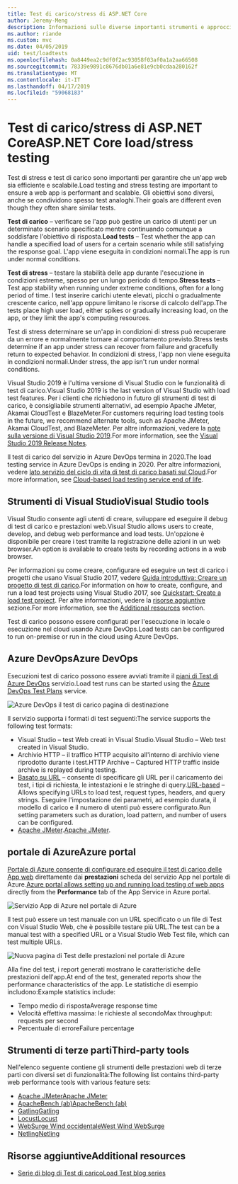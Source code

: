 ```yaml
---
title: Test di carico/stress di ASP.NET Core
author: Jeremy-Meng
description: Informazioni sulle diverse importanti strumenti e approcci per il test di carico e delle App ASP.NET Core di test di stress.
ms.author: riande
ms.custom: mvc
ms.date: 04/05/2019
uid: test/loadtests
ms.openlocfilehash: 0a8449ea2c9df0f2ac93058f03af0a1a2aa66508
ms.sourcegitcommit: 78339e9891c8676db01a6e81e9cb0cdaa280162f
ms.translationtype: MT
ms.contentlocale: it-IT
ms.lasthandoff: 04/17/2019
ms.locfileid: "59068183"
---
```

# <a name="aspnet-core-loadstress-testing"></a><span data-ttu-id="db1c2-103">Test di carico/stress di ASP.NET Core</span><span class="sxs-lookup"><span data-stu-id="db1c2-103">ASP.NET Core load/stress testing</span></span>

<span data-ttu-id="db1c2-104">Test di stress e test di carico sono importanti per garantire che un'app web sia efficiente e scalabile.</span><span class="sxs-lookup"><span data-stu-id="db1c2-104">Load testing and stress testing are important to ensure a web app is performant and scalable.</span></span> <span data-ttu-id="db1c2-105">Gli obiettivi sono diversi, anche se condividono spesso test analoghi.</span><span class="sxs-lookup"><span data-stu-id="db1c2-105">Their goals are different even though they often share similar tests.</span></span>

<span data-ttu-id="db1c2-106">**Test di carico** &ndash; verificare se l'app può gestire un carico di utenti per un determinato scenario specificato mentre continuando comunque a soddisfare l'obiettivo di risposta.</span><span class="sxs-lookup"><span data-stu-id="db1c2-106">**Load tests** &ndash; Test whether the app can handle a specified load of users for a certain scenario while still satisfying the response goal.</span></span> <span data-ttu-id="db1c2-107">L'app viene eseguita in condizioni normali.</span><span class="sxs-lookup"><span data-stu-id="db1c2-107">The app is run under normal conditions.</span></span>

<span data-ttu-id="db1c2-108">**Test di stress** &ndash; testare la stabilità delle app durante l'esecuzione in condizioni estreme, spesso per un lungo periodo di tempo.</span><span class="sxs-lookup"><span data-stu-id="db1c2-108">**Stress tests** &ndash; Test app stability when running under extreme conditions, often for a long period of time.</span></span> <span data-ttu-id="db1c2-109">I test inserire carichi utente elevati, picchi o gradualmente crescente carico, nell'app oppure limitano le risorse di calcolo dell'app.</span><span class="sxs-lookup"><span data-stu-id="db1c2-109">The tests place high user load, either spikes or gradually increasing load, on the app, or they limit the app's computing resources.</span></span>

<span data-ttu-id="db1c2-110">Test di stress determinare se un'app in condizioni di stress può recuperare da un errore e normalmente tornare al comportamento previsto.</span><span class="sxs-lookup"><span data-stu-id="db1c2-110">Stress tests determine if an app under stress can recover from failure and gracefully return to expected behavior.</span></span> <span data-ttu-id="db1c2-111">In condizioni di stress, l'app non viene eseguita in condizioni normali.</span><span class="sxs-lookup"><span data-stu-id="db1c2-111">Under stress, the app isn't run under normal conditions.</span></span>

<span data-ttu-id="db1c2-112">Visual Studio 2019 è l'ultima versione di Visual Studio con le funzionalità di test di carico.</span><span class="sxs-lookup"><span data-stu-id="db1c2-112">Visual Studio 2019 is the last version of Visual Studio with load test features.</span></span> <span data-ttu-id="db1c2-113">Per i clienti che richiedono in futuro gli strumenti di test di carico, è consigliabile strumenti alternativi, ad esempio Apache JMeter, Akamai CloudTest e BlazeMeter.</span><span class="sxs-lookup"><span data-stu-id="db1c2-113">For customers requiring load testing tools in the future, we recommend alternate tools, such as Apache JMeter, Akamai CloudTest, and BlazeMeter.</span></span> <span data-ttu-id="db1c2-114">Per altre informazioni, vedere la [note sulla versione di Visual Studio 2019](/visualstudio/releases/2019/release-notes#test-tools).</span><span class="sxs-lookup"><span data-stu-id="db1c2-114">For more information, see the [Visual Studio 2019 Release Notes](/visualstudio/releases/2019/release-notes#test-tools).</span></span>

<span data-ttu-id="db1c2-115">Il test di carico del servizio in Azure DevOps termina in 2020.</span><span class="sxs-lookup"><span data-stu-id="db1c2-115">The load testing service in Azure DevOps is ending in 2020.</span></span> <span data-ttu-id="db1c2-116">Per altre informazioni, vedere [lato servizio del ciclo di vita di test di carico basati sul Cloud](https://devblogs.microsoft.com/devops/cloud-based-load-testing-service-eol/).</span><span class="sxs-lookup"><span data-stu-id="db1c2-116">For more information, see [Cloud-based load testing service end of life](https://devblogs.microsoft.com/devops/cloud-based-load-testing-service-eol/).</span></span>

## <a name="visual-studio-tools"></a><span data-ttu-id="db1c2-117">Strumenti di Visual Studio</span><span class="sxs-lookup"><span data-stu-id="db1c2-117">Visual Studio tools</span></span>

<span data-ttu-id="db1c2-118">Visual Studio consente agli utenti di creare, sviluppare ed eseguire il debug di test di carico e prestazioni web.</span><span class="sxs-lookup"><span data-stu-id="db1c2-118">Visual Studio allows users to create, develop, and debug web performance and load tests.</span></span> <span data-ttu-id="db1c2-119">Un'opzione è disponibile per creare i test tramite la registrazione delle azioni in un web browser.</span><span class="sxs-lookup"><span data-stu-id="db1c2-119">An option is available to create tests by recording actions in a web browser.</span></span>

<span data-ttu-id="db1c2-120">Per informazioni su come creare, configurare ed eseguire un test di carico i progetti che usano Visual Studio 2017, vedere [Guida introduttiva: Creare un progetto di test di carico](/visualstudio/test/quickstart-create-a-load-test-project?view=vs-2017).</span><span class="sxs-lookup"><span data-stu-id="db1c2-120">For information on how to create, configure, and run a load test projects using Visual Studio 2017, see [Quickstart: Create a load test project](/visualstudio/test/quickstart-create-a-load-test-project?view=vs-2017).</span></span> <span data-ttu-id="db1c2-121">Per altre informazioni, vedere la [risorse aggiuntive](#additional-resources) sezione.</span><span class="sxs-lookup"><span data-stu-id="db1c2-121">For more information, see the [Additional resources](#additional-resources) section.</span></span>

<span data-ttu-id="db1c2-122">Test di carico possono essere configurati per l'esecuzione in locale o esecuzione nel cloud usando Azure DevOps.</span><span class="sxs-lookup"><span data-stu-id="db1c2-122">Load tests can be configured to run on-premise or run in the cloud using Azure DevOps.</span></span>

## <a name="azure-devops"></a><span data-ttu-id="db1c2-123">Azure DevOps</span><span class="sxs-lookup"><span data-stu-id="db1c2-123">Azure DevOps</span></span>

<span data-ttu-id="db1c2-124">Esecuzioni test di carico possono essere avviati tramite il [piani di Test di Azure DevOps](/azure/devops/test/load-test/index?view=vsts) servizio.</span><span class="sxs-lookup"><span data-stu-id="db1c2-124">Load test runs can be started using the [Azure DevOps Test Plans](/azure/devops/test/load-test/index?view=vsts) service.</span></span>

![Azure DevOps il test di carico pagina di destinazione](./load-tests/_static/azure-devops-load-test.png)

<span data-ttu-id="db1c2-126">Il servizio supporta i formati di test seguenti:</span><span class="sxs-lookup"><span data-stu-id="db1c2-126">The service supports the following test formats:</span></span>

* <span data-ttu-id="db1c2-127">Visual Studio &ndash; test Web creati in Visual Studio.</span><span class="sxs-lookup"><span data-stu-id="db1c2-127">Visual Studio &ndash; Web test created in Visual Studio.</span></span>
* <span data-ttu-id="db1c2-128">Archivio HTTP &ndash; il traffico HTTP acquisito all'interno di archivio viene riprodotto durante i test.</span><span class="sxs-lookup"><span data-stu-id="db1c2-128">HTTP Archive &ndash; Captured HTTP traffic inside archive is replayed during testing.</span></span>
* <span data-ttu-id="db1c2-129">[Basato su URL](/azure/devops/test/load-test/get-started-simple-cloud-load-test?view=vsts) &ndash; consente di specificare gli URL per il caricamento dei test, i tipi di richiesta, le intestazioni e le stringhe di query.</span><span class="sxs-lookup"><span data-stu-id="db1c2-129">[URL-based](/azure/devops/test/load-test/get-started-simple-cloud-load-test?view=vsts) &ndash; Allows specifying URLs to load test, request types, headers, and query strings.</span></span> <span data-ttu-id="db1c2-130">Eseguire l'impostazione dei parametri, ad esempio durata, il modello di carico e il numero di utenti può essere configurato.</span><span class="sxs-lookup"><span data-stu-id="db1c2-130">Run setting parameters such as duration, load pattern, and number of users can be configured.</span></span>
* <span data-ttu-id="db1c2-131">[Apache JMeter](https://jmeter.apache.org/).</span><span class="sxs-lookup"><span data-stu-id="db1c2-131">[Apache JMeter](https://jmeter.apache.org/).</span></span>

## <a name="azure-portal"></a><span data-ttu-id="db1c2-132">portale di Azure</span><span class="sxs-lookup"><span data-stu-id="db1c2-132">Azure portal</span></span>

<span data-ttu-id="db1c2-133">[Portale di Azure consente di configurare ed eseguire il test di carico delle App web](/azure/devops/test/load-test/app-service-web-app-performance-test?view=vsts) direttamente dai **prestazioni** scheda del servizio App nel portale di Azure.</span><span class="sxs-lookup"><span data-stu-id="db1c2-133">[Azure portal allows setting up and running load testing of web apps](/azure/devops/test/load-test/app-service-web-app-performance-test?view=vsts) directly from the **Performance** tab of the App Service in Azure portal.</span></span>

![Servizio App di Azure nel portale di Azure](./load-tests/_static/azure-appservice-perf-test.png)

<span data-ttu-id="db1c2-135">Il test può essere un test manuale con un URL specificato o un file di Test con Visual Studio Web, che è possibile testare più URL.</span><span class="sxs-lookup"><span data-stu-id="db1c2-135">The test can be a manual test with a specified URL or a Visual Studio Web Test file, which can test multiple URLs.</span></span>

![Nuova pagina di Test delle prestazioni nel portale di Azure](./load-tests/_static/azure-appservice-perf-test-config.png)

<span data-ttu-id="db1c2-137">Alla fine del test, i report generati mostrano le caratteristiche delle prestazioni dell'app.</span><span class="sxs-lookup"><span data-stu-id="db1c2-137">At end of the test, generated reports show the performance characteristics of the app.</span></span> <span data-ttu-id="db1c2-138">Le statistiche di esempio includono:</span><span class="sxs-lookup"><span data-stu-id="db1c2-138">Example statistics include:</span></span>

* <span data-ttu-id="db1c2-139">Tempo medio di risposta</span><span class="sxs-lookup"><span data-stu-id="db1c2-139">Average response time</span></span>
* <span data-ttu-id="db1c2-140">Velocità effettiva massima: le richieste al secondo</span><span class="sxs-lookup"><span data-stu-id="db1c2-140">Max throughput: requests per second</span></span>
* <span data-ttu-id="db1c2-141">Percentuale di errore</span><span class="sxs-lookup"><span data-stu-id="db1c2-141">Failure percentage</span></span>

## <a name="third-party-tools"></a><span data-ttu-id="db1c2-142">Strumenti di terze parti</span><span class="sxs-lookup"><span data-stu-id="db1c2-142">Third-party tools</span></span>

<span data-ttu-id="db1c2-143">Nell'elenco seguente contiene gli strumenti delle prestazioni web di terze parti con diversi set di funzionalità:</span><span class="sxs-lookup"><span data-stu-id="db1c2-143">The following list contains third-party web performance tools with various feature sets:</span></span>

* [<span data-ttu-id="db1c2-144">Apache JMeter</span><span class="sxs-lookup"><span data-stu-id="db1c2-144">Apache JMeter</span></span>](https://jmeter.apache.org/)
* [<span data-ttu-id="db1c2-145">ApacheBench (ab)</span><span class="sxs-lookup"><span data-stu-id="db1c2-145">ApacheBench (ab)</span></span>](https://httpd.apache.org/docs/2.4/programs/ab.html)
* [<span data-ttu-id="db1c2-146">Gatling</span><span class="sxs-lookup"><span data-stu-id="db1c2-146">Gatling</span></span>](https://gatling.io/)
* [<span data-ttu-id="db1c2-147">Locust</span><span class="sxs-lookup"><span data-stu-id="db1c2-147">Locust</span></span>](https://locust.io/)
* [<span data-ttu-id="db1c2-148">WebSurge Wind occidentale</span><span class="sxs-lookup"><span data-stu-id="db1c2-148">West Wind WebSurge</span></span>](http://websurge.west-wind.com/)
* [<span data-ttu-id="db1c2-149">Netling</span><span class="sxs-lookup"><span data-stu-id="db1c2-149">Netling</span></span>](https://github.com/hallatore/Netling)

## <a name="additional-resources"></a><span data-ttu-id="db1c2-150">Risorse aggiuntive</span><span class="sxs-lookup"><span data-stu-id="db1c2-150">Additional resources</span></span>

* [<span data-ttu-id="db1c2-151">Serie di blog di Test di carico</span><span class="sxs-lookup"><span data-stu-id="db1c2-151">Load Test blog series</span></span>](https://blogs.msdn.microsoft.com/charles_sterling/2015/06/01/load-test-series-part-i-creating-web-performance-tests-for-a-load-test/)
